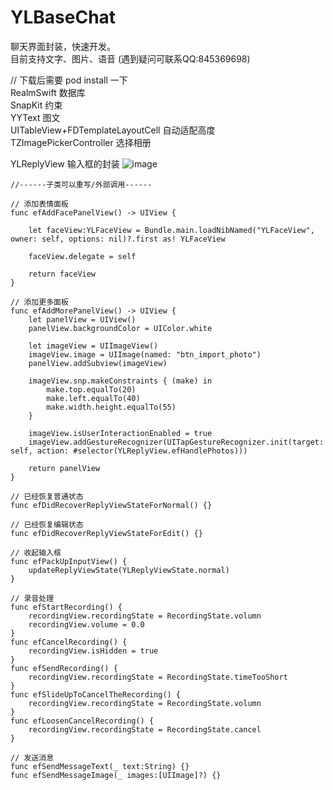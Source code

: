 # YLBaseChat
聊天界面封装，快速开发。                                
目前支持文字、图片、语音     (遇到疑问可联系QQ:845369698)

// 下载后需要 pod install 一下                                  
RealmSwift   数据库                            
SnapKit      约束                                  
YYText       图文             
UITableView+FDTemplateLayoutCell  自动适配高度                               
TZImagePickerController 选择相册                              

YLReplyView 输入框的封装
![image](https://github.com/zhuyunlongYL/YLBaseChat/blob/master/RImage/1.png)


    //------子类可以重写/外部调用------
    
    // 添加表情面板
    func efAddFacePanelView() -> UIView {
        
        let faceView:YLFaceView = Bundle.main.loadNibNamed("YLFaceView", owner: self, options: nil)?.first as! YLFaceView
        
        faceView.delegate = self
        
        return faceView
    }
    
    // 添加更多面板
    func efAddMorePanelView() -> UIView {
        let panelView = UIView()
        panelView.backgroundColor = UIColor.white
        
        let imageView = UIImageView()
        imageView.image = UIImage(named: "btn_import_photo")
        panelView.addSubview(imageView)
        
        imageView.snp.makeConstraints { (make) in
            make.top.equalTo(20)
            make.left.equalTo(40)
            make.width.height.equalTo(55)
        }
        
        imageView.isUserInteractionEnabled = true
        imageView.addGestureRecognizer(UITapGestureRecognizer.init(target: self, action: #selector(YLReplyView.efHandlePhotos)))
        
        return panelView
    }
    
    // 已经恢复普通状态
    func efDidRecoverReplyViewStateForNormal() {}
    
    // 已经恢复编辑状态
    func efDidRecoverReplyViewStateForEdit() {}
    
    // 收起输入框
    func efPackUpInputView() {
        updateReplyViewState(YLReplyViewState.normal)
    }
    
    // 录音处理
    func efStartRecording() {
        recordingView.recordingState = RecordingState.volumn
        recordingView.volume = 0.0
    }
    func efCancelRecording() {
        recordingView.isHidden = true
    }
    func efSendRecording() {
        recordingView.recordingState = RecordingState.timeTooShort
    }
    func efSlideUpToCancelTheRecording() {
        recordingView.recordingState = RecordingState.volumn
    }
    func efLoosenCancelRecording() {
        recordingView.recordingState = RecordingState.cancel
    }
    
    // 发送消息
    func efSendMessageText(_ text:String) {}
    func efSendMessageImage(_ images:[UIImage]?) {}
